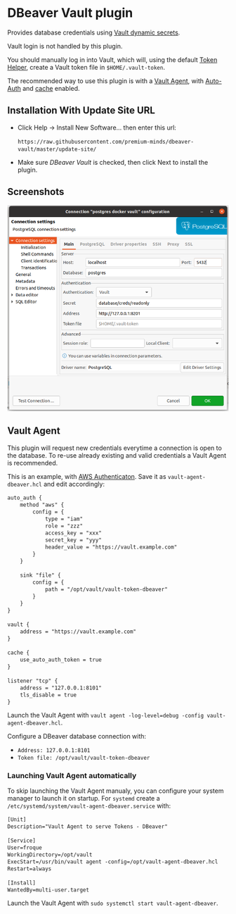 # DBeaver Vault plugin

Provides database credentials using [Vault dynamic secrets](https://www.vaultproject.io/docs/secrets/databases).

Vault login is not handled by this plugin.

You should manually log in into Vault, which will, using the default [Token Helper](https://www.vaultproject.io/docs/commands/token-helper), create a Vault token file in `$HOME/.vault-token`.

The recommended way to use this plugin is with a [Vault Agent](https://www.vaultproject.io/docs/agent), with [Auto-Auth](https://www.vaultproject.io/docs/agent/autoauth) and [cache](https://www.vaultproject.io/docs/agent/caching) enabled.

## Installation With Update Site URL

 * Click Help → Install New Software... then enter this url:
 
    `https://raw.githubusercontent.com/premium-minds/dbeaver-vault/master/update-site/`
 * Make sure _DBeaver Vault_ is checked, then click Next to install the plugin.

## Screenshots

![dbeaver-vault.png](./screenshots/dbeaver-vault.png)

## Vault Agent

This plugin will request new credentials everytime a connection is open to the database. To re-use already existing and valid credentials a Vault Agent is recommended.   

This is an example, with [AWS Authenticaton](https://www.vaultproject.io/docs/auth/aws). Save it as `vault-agent-dbeaver.hcl` and edit accordingly:
```hcl
auto_auth {
    method "aws" {
        config = {
            type = "iam"
            role = "zzz"
            access_key = "xxx"
            secret_key = "yyy"
            header_value = "https://vault.example.com"
        }  
    }

    sink "file" {
        config = {
            path = "/opt/vault/vault-token-dbeaver"
        }
    }
}

vault {
    address = "https://vault.example.com"
}

cache {  
    use_auto_auth_token = true
}

listener "tcp" {
    address = "127.0.0.1:8101"
    tls_disable = true
}
```

Launch the Vault Agent with `vault agent -log-level=debug -config vault-agent-dbeaver.hcl`. 

Configure a DBeaver database connection with:
 * `Address: 127.0.0.1:8101`
 * `Token file: /opt/vault/vault-token-dbeaver`

### Launching Vault Agent automatically

To skip launching the Vault Agent manualy, you can configure your system manager to launch it on startup. For `systemd` create a `/etc/systemd/system/vault-agent-dbeaver.service` with:
```desktop
[Unit]
Description="Vault Agent to serve Tokens - DBeaver"

[Service]
User=froque
WorkingDirectory=/opt/vault
ExecStart=/usr/bin/vault agent -config=/opt/vault-agent-dbeaver.hcl
Restart=always

[Install]
WantedBy=multi-user.target
```

Launch the Vault Agent with `sudo systemctl start vault-agent-dbeaver`.
